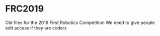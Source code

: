# FRC2019 
Old files for the 2019 First Robotics Competition
We need to give people edit access if they are coders
